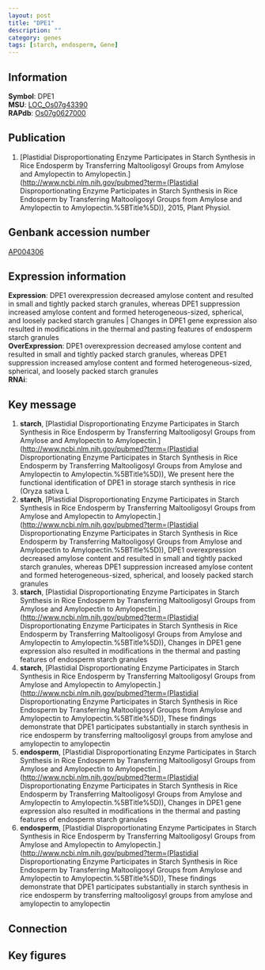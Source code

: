 ```yaml
---
layout: post
title: "DPE1"
description: ""
category: genes
tags: [starch, endosperm, Gene]
---
```


## Information
__Symbol__: DPE1  
__MSU__: [LOC_Os07g43390](http://rice.plantbiology.msu.edu/cgi-bin/ORF_infopage.cgi?orf=LOC_Os07g43390)  
__RAPdb__: [Os07g0627000](http://rapdb.dna.affrc.go.jp/viewer/gbrowse_details/irgsp1?name=Os07g0627000)  

## Publication
1. [Plastidial Disproportionating Enzyme Participates in Starch Synthesis in Rice Endosperm by Transferring Maltooligosyl Groups from Amylose and Amylopectin to Amylopectin.](http://www.ncbi.nlm.nih.gov/pubmed?term=(Plastidial Disproportionating Enzyme Participates in Starch Synthesis in Rice Endosperm by Transferring Maltooligosyl Groups from Amylose and Amylopectin to Amylopectin.%5BTitle%5D)), 2015, Plant Physiol.

## Genbank accession number
[AP004306](http://www.ncbi.nlm.nih.gov/nuccore/AP004306)

## Expression information
__Expression__: DPE1 overexpression decreased amylose content and resulted in small and tightly packed starch granules, whereas DPE1 suppression increased amylose content and formed heterogeneous-sized, spherical, and loosely packed starch granules |  Changes in DPE1 gene expression also resulted in modifications in the thermal and pasting features of endosperm starch granules  
__OverExpression__: DPE1 overexpression decreased amylose content and resulted in small and tightly packed starch granules, whereas DPE1 suppression increased amylose content and formed heterogeneous-sized, spherical, and loosely packed starch granules  
__RNAi__:  

## Key message
1. __starch__, [Plastidial Disproportionating Enzyme Participates in Starch Synthesis in Rice Endosperm by Transferring Maltooligosyl Groups from Amylose and Amylopectin to Amylopectin.](http://www.ncbi.nlm.nih.gov/pubmed?term=(Plastidial Disproportionating Enzyme Participates in Starch Synthesis in Rice Endosperm by Transferring Maltooligosyl Groups from Amylose and Amylopectin to Amylopectin.%5BTitle%5D)),  We present here the functional identification of DPE1 in storage starch synthesis in rice (Oryza sativa L
2. __starch__, [Plastidial Disproportionating Enzyme Participates in Starch Synthesis in Rice Endosperm by Transferring Maltooligosyl Groups from Amylose and Amylopectin to Amylopectin.](http://www.ncbi.nlm.nih.gov/pubmed?term=(Plastidial Disproportionating Enzyme Participates in Starch Synthesis in Rice Endosperm by Transferring Maltooligosyl Groups from Amylose and Amylopectin to Amylopectin.%5BTitle%5D)),  DPE1 overexpression decreased amylose content and resulted in small and tightly packed starch granules, whereas DPE1 suppression increased amylose content and formed heterogeneous-sized, spherical, and loosely packed starch granules
3. __starch__, [Plastidial Disproportionating Enzyme Participates in Starch Synthesis in Rice Endosperm by Transferring Maltooligosyl Groups from Amylose and Amylopectin to Amylopectin.](http://www.ncbi.nlm.nih.gov/pubmed?term=(Plastidial Disproportionating Enzyme Participates in Starch Synthesis in Rice Endosperm by Transferring Maltooligosyl Groups from Amylose and Amylopectin to Amylopectin.%5BTitle%5D)),  Changes in DPE1 gene expression also resulted in modifications in the thermal and pasting features of endosperm starch granules
4. __starch__, [Plastidial Disproportionating Enzyme Participates in Starch Synthesis in Rice Endosperm by Transferring Maltooligosyl Groups from Amylose and Amylopectin to Amylopectin.](http://www.ncbi.nlm.nih.gov/pubmed?term=(Plastidial Disproportionating Enzyme Participates in Starch Synthesis in Rice Endosperm by Transferring Maltooligosyl Groups from Amylose and Amylopectin to Amylopectin.%5BTitle%5D)),  These findings demonstrate that DPE1 participates substantially in starch synthesis in rice endosperm by transferring maltooligosyl groups from amylose and amylopectin to amylopectin
5. __endosperm__, [Plastidial Disproportionating Enzyme Participates in Starch Synthesis in Rice Endosperm by Transferring Maltooligosyl Groups from Amylose and Amylopectin to Amylopectin.](http://www.ncbi.nlm.nih.gov/pubmed?term=(Plastidial Disproportionating Enzyme Participates in Starch Synthesis in Rice Endosperm by Transferring Maltooligosyl Groups from Amylose and Amylopectin to Amylopectin.%5BTitle%5D)),  Changes in DPE1 gene expression also resulted in modifications in the thermal and pasting features of endosperm starch granules
6. __endosperm__, [Plastidial Disproportionating Enzyme Participates in Starch Synthesis in Rice Endosperm by Transferring Maltooligosyl Groups from Amylose and Amylopectin to Amylopectin.](http://www.ncbi.nlm.nih.gov/pubmed?term=(Plastidial Disproportionating Enzyme Participates in Starch Synthesis in Rice Endosperm by Transferring Maltooligosyl Groups from Amylose and Amylopectin to Amylopectin.%5BTitle%5D)),  These findings demonstrate that DPE1 participates substantially in starch synthesis in rice endosperm by transferring maltooligosyl groups from amylose and amylopectin to amylopectin

## Connection

## Key figures


